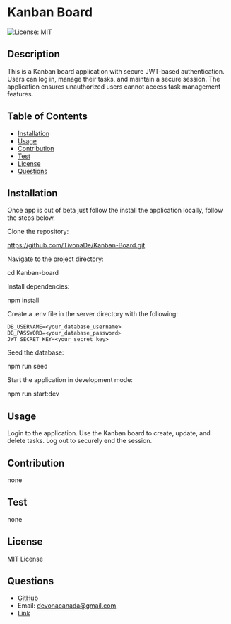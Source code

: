 # Kanban Board
  ![License: MIT](https://img.shields.io/badge/License-MIT-yellow.svg)
  ## Description
  This is a Kanban board application with secure JWT-based authentication. Users can log in, manage their tasks, and maintain a secure session. The application ensures unauthorized users cannot access task management features.
  ## Table of Contents
  - [Installation](#installation)
  - [Usage](#usage)
  - [Contribution](#contribution)
  - [Test](#test)
  - [License](#license)
  - [Questions](#questions)
  ## Installation
Once app is out of beta just follow the install the application locally, follow the steps below.

Clone the repository:

https://github.com/TivonaDe/Kanban-Board.git

Navigate to the project directory:

cd Kanban-board

Install dependencies:

npm install

Create a .env file in the server directory with the following:

    DB_USERNAME=<your_database_username>
    DB_PASSWORD=<your_database_password>
    JWT_SECRET_KEY=<your_secret_key>
Seed the database:

npm run seed

Start the application in development mode:

npm run start:dev
  ## Usage
  Login to the application.
  Use the Kanban board to create, update, and delete tasks.
  Log out to securely end the session.
  ## Contribution
  none
  ## Test
  none
  ## License
  MIT License
  ## Questions
  - [GitHub](TivonaDe)
  - Email: devonacanada@gmail.com
  - [Link]( https://github.com/TivonaDe/Kanban-Board)

